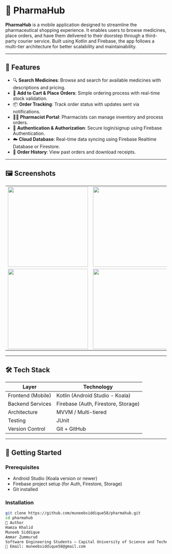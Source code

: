 # 💊 PharmaHub

**PharmaHub** is a mobile application designed to streamline the pharmaceutical shopping experience. It enables users to browse medicines, place orders, and have them delivered to their doorstep through a third-party courier service. Built using Kotlin and Firebase, the app follows a multi-tier architecture for better scalability and maintainability.

---

## 📱 Features

- 🔍 **Search Medicines**: Browse and search for available medicines with descriptions and pricing.
- 🛒 **Add to Cart & Place Orders**: Simple ordering process with real-time stock validation.
- 📦 **Order Tracking**: Track order status with updates sent via notifications.
- 👩‍⚕️ **Pharmacist Portal**: Pharmacists can manage inventory and process orders.
- 🔐 **Authentication & Authorization**: Secure login/signup using Firebase Authentication.
- ☁️ **Cloud Database**: Real-time data syncing using Firebase Realtime Database or Firestore.
- 🧾 **Order History**: View past orders and download receipts.

---

## 🖼️ Screenshots
<table>
  <tr>
    <td><img src="![WhatsApp Image 2025-08-06 at 12 17 14](https://github.com/user-attachments/assets/870ebb9f-9be4-4eef-b78d-b14fecd4a7ab)
" width="250"/></td>
    <td><img src="![WhatsApp Image 2025-08-06 at 12 17 15 (1)](https://github.com/user-attachments/assets/ab2c6213-35db-4965-b1c6-116bc309dcce)
" width="250"/></td>
    <td><img src="![WhatsApp Image 2025-08-06 at 12 17 15 (2)](https://github.com/user-attachments/assets/658f9a71-90fa-4567-a9ab-47a9da85f23e)
" width="250"/></td>
  </tr>
  <tr>
    <td><img src="![WhatsApp Image 2025-08-06 at 12 17 15](https://github.com/user-attachments/assets/b0782bb5-0995-46c5-a386-5fc3200696cd)" width="250"/></td>
    <td><img src="![WhatsApp Image 2025-08-06 at 12 17 16 (1)](https://github.com/user-attachments/assets/76da6773-814d-401f-a08d-0a6e601d3adb)" width="250"/></td>
    <td><img src="![WhatsApp Image 2025-08-06 at 12 17 16](https://github.com/user-attachments/assets/9900f6f2-a783-48a9-8817-9af07b82ea15)" width="250"/></td>
  </tr>
</table>

---

## 🛠️ Tech Stack

| Layer            | Technology                          |
|------------------|--------------------------------------|
| Frontend (Mobile)| Kotlin (Android Studio - Koala)     |
| Backend Services | Firebase (Auth, Firestore, Storage) |
| Architecture     | MVVM / Multi-tiered                 |
| Testing          | JUnit                               |
| Version Control  | Git + GitHub                        |

---

## 🚀 Getting Started

### Prerequisites

- Android Studio (Koala version or newer)
- Firebase project setup (for Auth, Firestore, Storage)
- Git installed

### Installation

```bash
git clone https://github.com/muneebsiddique58/pharmahub.git
cd pharmahub
🙋 Author
Hamza Khalid
Muneeb Siddique
Ammar Zummurud
Software Engineering Students – Capital University of Science and Technology
📧 Email: muneebsiddique58@gmail.com
